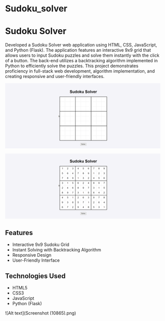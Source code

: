 # Sudoku_solver

# Sudoku Solver

Developed a Sudoku Solver web application using HTML, CSS, JavaScript, and Python (Flask). The application features an interactive 9x9 grid that allows users to input Sudoku puzzles and solve them instantly with the click of a button. The back-end utilizes a backtracking algorithm implemented in Python to efficiently solve the puzzles. This project demonstrates proficiency in full-stack web development, algorithm implementation, and creating responsive and user-friendly interfaces.

![Sudoku Solver](https://github.com/adityagargz/Sudoku_solver/blob/main/Screenshot%20(10865).png)

![Sudoku Solver](https://github.com/adityagargz/Sudoku_solver/blob/main/Screenshot%20(10866).png)

## Features
- Interactive 9x9 Sudoku Grid
- Instant Solving with Backtracking Algorithm
- Responsive Design
- User-Friendly Interface

## Technologies Used
- HTML5
- CSS3
- JavaScript
- Python (Flask)



![Alt text](Screenshot (10865).png)
